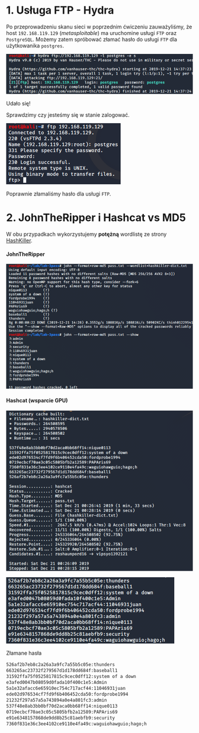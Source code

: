 # 1. Usługa FTP - Hydra
Po przeprowadzeniu skanu sieci w poprzednim ćwiczeniu zauważyliśmy, że host `192.168.119.129` (_metasploitable_)
ma uruchomine usługi `FTP` oraz `PostgreSQL`. Możemy zatem spróbować złamać hasło do usługi `FTP` dla użytkowanika `postgres`.

![](images/hydra.png)

Udało się!

Sprawdzimy czy jesteśmy się w stanie zalogować.

![](images/ftp_login.png)

Poprawnie złamaliśmy hasło dla usługi `FTP`.


# 2. JohnTheRipper i Hashcat vs MD5

W obu przypadkach wykorzystujemy **potężną** wordlistę ze strony [HashKiller](https://hashkiller.co.uk/ListManager/Download).

#### JohnTheRipper

![](images/john.png)

#### Hashcat (wsparcie GPU)

![](images/hashcat_run2.png)

![](images/hashcat_all.png)

Złamane hasła
```
526af2b7eb8c2a26a3a9fc7a55b5c05e:thunders
663265ac23732f279567d1d178dd684f:baseball1
31592ffa75f0525817815c9cec0dff12:system of a down
e3afed0047b08059d0fada10f400c1e5:Admin
5a1e32afacc6e65910ec754c717acf44:11046931juan
ede02d976534cf7fd9f6b406452cda50:fordprobe1994
21232f297a57a5a743894a0e4a801fc3:admin
537f48e8ab3bb0bf70d2aca0bb68ff14:nique0113
0719ecbcf70ae3c05c5805bfb2a12589:PAPAris69
e91e6348157868de9dd8b25c81aebfb9:security
7360f831e36c3ee4102ce9110e4fa49c:waguiohawguio;hago;h
```
